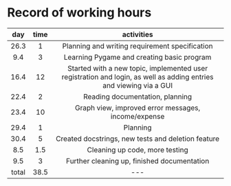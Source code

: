 # Record of working hours

|  day  | time |                                                     activities                                                     |
|:-----:|:----:|:------------------------------------------------------------------------------------------------------------------:|
| 26.3  |  1   |                                   Planning and writing requirement specification                                   |
|  9.4  |  3   |                                     Learning Pygame and creating basic program                                     |
| 16.4  |  12  | Started with a new topic, implemented user registration and login, as well as adding entries and viewing via a GUI |
| 22.4  |  2   |                                          Reading documentation, planning                                           |
| 23.4  |  10  |                                Graph view, improved error messages, income/expense                                 |
| 29.4  |  1   |                                                      Planning                                                      |
| 30.4  |  5   |                                 Created docstrings, new tests and deletion feature                                 |
|  8.5  | 1.5  |                                           Cleaning up code, more testing                                           |
|  9.5  |  3   |                                    Further cleaning up, finished documentation                                     |
| total | 38.5 |                                                        ---                                                         | 
